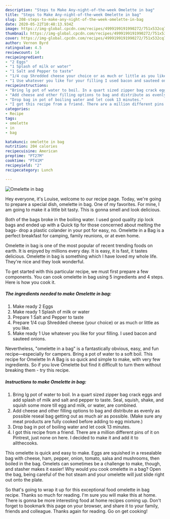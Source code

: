 ```yaml
---
description: "Steps to Make Any-night-of-the-week Omelette in bag"
title: "Steps to Make Any-night-of-the-week Omelette in bag"
slug: 208-steps-to-make-any-night-of-the-week-omelette-in-bag
date: 2020-05-22T10:48:13.934Z
image: https://img-global.cpcdn.com/recipes/4999199191990272/751x532cq70/omelette-in-bag-recipe-main-photo.jpg
thumbnail: https://img-global.cpcdn.com/recipes/4999199191990272/751x532cq70/omelette-in-bag-recipe-main-photo.jpg
cover: https://img-global.cpcdn.com/recipes/4999199191990272/751x532cq70/omelette-in-bag-recipe-main-photo.jpg
author: Vernon Byrd
ratingvalue: 4.5
reviewcount: 14
recipeingredient:
- "2 Eggs"
- "1 Splash of milk or water"
- "1 Salt and Pepper to taste"
- "1/4 cup Shredded cheese your choice or as much or little as you like"
- "1 Use whatever you like for your filling I used bacon and sauteed onions"
recipeinstructions:
- "Bring lg pot of water to boil. In a quart sized zipper bag crack eggs and add splash of milk and salt and pepper to taste. Seal, squish, shake, and squish some more till egg and milk, or water, are combined."
- "Add cheese and other filling options to bag and distribute as evenly as possible reseal bag getting out as much air as possible. (Make sure any meat products are fully cooked before adding to egg mixture.)"
- "Drop bag in pot of boiling water and let cook 13 minutes."
- "I got this recipe from a friend. There are a million different pins of it on Pintrest, just none on here. I decided to make it and add it to allthecooks."
categories:
- Recipe
tags:
- omelette
- in
- bag

katakunci: omelette in bag 
nutrition: 204 calories
recipecuisine: American
preptime: "PT27M"
cooktime: "PT41M"
recipeyield: "2"
recipecategory: Lunch

---
```



![Omelette in bag](https://img-global.cpcdn.com/recipes/4999199191990272/751x532cq70/omelette-in-bag-recipe-main-photo.jpg)

Hey everyone, it's Louise, welcome to our recipe page. Today, we're going to prepare a special dish, omelette in bag. One of my favorites. For mine, I am going to make it a little bit tasty. This is gonna smell and look delicious.

Both of the bags broke in the boiling water. I used good quality zip lock bags and ended up with a Quick tip for those concerned about melting the bags- drop a plastic colander in your pot for easy, no. Omelette in a Bag is a perfect breakfast for camping, family reunions, or at even home.

Omelette in bag is one of the most popular of recent trending foods on earth. It is enjoyed by millions every day. It is easy, it is fast, it tastes delicious. Omelette in bag is something which I have loved my whole life. They're nice and they look wonderful.


To get started with this particular recipe, we must first prepare a few components. You can cook omelette in bag using 5 ingredients and 4 steps. Here is how you cook it.

<!--inarticleads1-->

##### The ingredients needed to make Omelette in bag:

1. Make ready 2 Eggs
1. Make ready 1 Splash of milk or water
1. Prepare 1 Salt and Pepper to taste
1. Prepare 1/4 cup Shredded cheese (your choice) or as much or little as you like.
1. Make ready 1 Use whatever you like for your filling. I used bacon and sauteed onions.


Nevertheless, &#34;omelette in a bag&#34; is a fantastically obvious, easy, and fun recipe—especially for campers. Bring a pot of water to a soft boil. This recipe for Omelette In A Bag is so quick and simple to make, with very few ingredients. So if you love Omelette but find it difficult to turn them without breaking them - try this recipe. 

<!--inarticleads2-->

##### Instructions to make Omelette in bag:

1. Bring lg pot of water to boil. In a quart sized zipper bag crack eggs and add splash of milk and salt and pepper to taste. Seal, squish, shake, and squish some more till egg and milk, or water, are combined.
1. Add cheese and other filling options to bag and distribute as evenly as possible reseal bag getting out as much air as possible. (Make sure any meat products are fully cooked before adding to egg mixture.)
1. Drop bag in pot of boiling water and let cook 13 minutes.
1. I got this recipe from a friend. There are a million different pins of it on Pintrest, just none on here. I decided to make it and add it to allthecooks.


This omelette is quick and easy to make. Eggs are squished in a resealable bag with cheese, ham, pepper, onion, tomato, salsa and mushrooms, then boiled in the bag. Omelets can sometimes be a challenge to make, though, and stasher makes it easier! Why would you cook omelette in a bag? Open the bag, being careful of the hot steam and your omelette will just slide right out onto the plate. 

So that's going to wrap it up for this exceptional food omelette in bag recipe. Thanks so much for reading. I'm sure you will make this at home. There is gonna be more interesting food at home recipes coming up. Don't forget to bookmark this page on your browser, and share it to your family, friends and colleague. Thanks again for reading. Go on get cooking!
